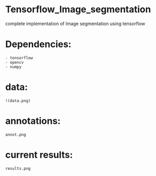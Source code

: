 # Tensorflow_Image_segmentation
complete implementation of Image segmentation using tensorflow


# Dependencies:
    - tensorflow
    - opencv
    - numpy

# data:
    !(data.png)

# annotations:
    annot.png

# current results:
    results.png

